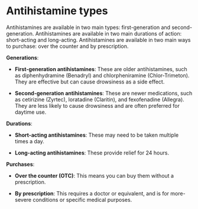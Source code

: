 # Antihistamine types

Antihistamines are available in two main types: first-generation and second-generation. Antihistamines are available in two main durations of action: short-acting and long-acting. Antihistamines are available in two main ways to purchase: over the counter and by prescription.

**Generations**:

* **First-generation antihistamines**: These are older antihistamines, such as diphenhydramine (Benadryl) and chlorpheniramine (Chlor-Trimeton). They are effective but can cause drowsiness as a side effect.

* **Second-generation antihistamines**: These are newer medications, such as cetirizine (Zyrtec), loratadine (Claritin), and fexofenadine (Allegra). They are less likely to cause drowsiness and are often preferred for daytime use.

**Durations**:

* **Short-acting antihistamines**: These may need to be taken multiple times a day.

* **Long-acting antihistamines**: These provide relief for 24 hours.

**Purchases**:

* **Over the counter (OTC)**: This means you can buy them without a prescription.

* **By prescription**: This requires a doctor or equivalent, and is for more-severe conditions or specific medical purposes.
